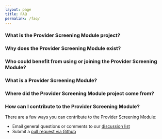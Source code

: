 ```yaml
---
layout: page
title: FAQ
permalink: /faq/
---
```


### What is the Provider Screening Module project?

### Why does the Provider Screening Module exist?

### Who could benefit from using or joining the Provider Screening Module?

### What is a Provider Screening Module?

### Where did the Provider Screening Module project come from?

### How can I contribute to the Provider Screening Module?
There are a few ways you can contribute to the Provider Screening Module:

- Email general questions or comments to our [discussion list](mailto:info@projectpoplin.org)
- Submit a [pull request via Github](https://github.com/SolutionGuidance/psm/pulls)
